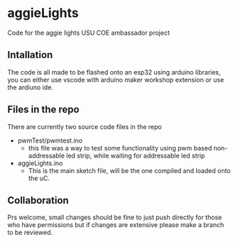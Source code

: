 # aggieLights
Code for the aggie lights USU COE ambassador project

## Intallation

The code is all made to be flashed onto an esp32 using arduino libraries, you can either use vscode with arduino maker workshop extension or use the ardiuno ide.

## Files in the repo

There are currently two source code files in the repo

- pwmTest/pwmtest.ino
  - this file was a way to test some functionality using pwm based non-addressable led strip, while waiting for addressable led strip
- aggieLights.ino
  - This is the main sketch file, will be the one compiled and loaded onto the uC.
## Collaboration

Prs welcome, small changes should be fine to just push directly for those who have permissions but if changes are extensive please make a branch to be reviewed.

